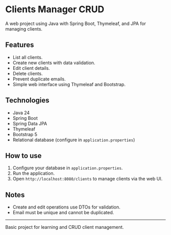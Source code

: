 # Clients Manager CRUD

A web project using Java with Spring Boot, Thymeleaf, and JPA for managing clients.

## Features

- List all clients.
- Create new clients with data validation.
- Edit client details.
- Delete clients.
- Prevent duplicate emails.
- Simple web interface using Thymeleaf and Bootstrap.

## Technologies

- Java 24
- Spring Boot
- Spring Data JPA
- Thymeleaf
- Bootstrap 5
- Relational database (configure in `application.properties`)

## How to use

1. Configure your database in `application.properties`.
2. Run the application.
3. Open `http://localhost:8080/clients` to manage clients via the web UI.

## Notes

- Create and edit operations use DTOs for validation.
- Email must be unique and cannot be duplicated.

---
Basic project for learning and CRUD client management.
